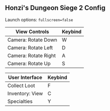 Honzi's Dungeon Siege 2 Config
------------------------------

Launch options: `fullscreen=false`

View Controls        | Keybind
---------------------|--------
Camera: Rotate Down  | W
Camera: Rotate Left  | D
Camera: Rotate Right | A
Camera: Rotate Up    | S

User Interface  | Keybind
----------------|--------
Collect Loot    | F
Inventory: View | C
Specialties     | Y

